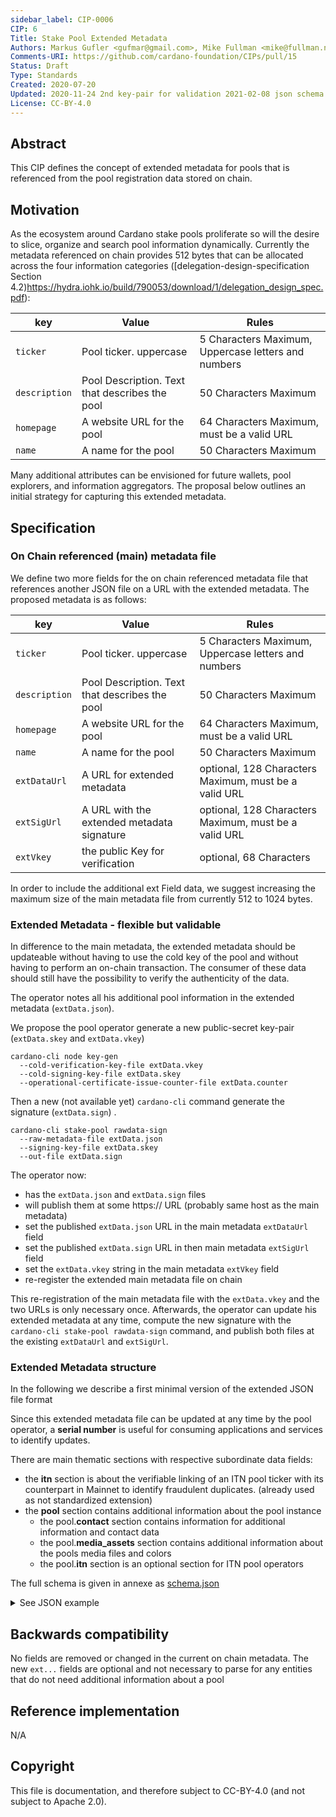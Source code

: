 ```yaml
--- 
sidebar_label: CIP-0006
CIP: 6
Title: Stake Pool Extended Metadata
Authors: Markus Gufler <gufmar@gmail.com>, Mike Fullman <mike@fullman.net>
Comments-URI: https://github.com/cardano-foundation/CIPs/pull/15
Status: Draft
Type: Standards
Created: 2020-07-20
Updated: 2020-11-24 2nd key-pair for validation 2021-02-08 json schema
License: CC-BY-4.0
---
```


## Abstract

This CIP defines the concept of extended metadata for pools that is referenced from the pool registration data stored on chain.

## Motivation

As the ecosystem around Cardano stake pools proliferate so will the desire to slice, organize and search pool information dynamically.  Currently the metadata referenced on chain provides 512 bytes that can be allocated across the four information categories ([delegation-design-specification Section 4.2)https://hydra.iohk.io/build/790053/download/1/delegation_design_spec.pdf):

| key           | Value                                |  Rules  |
| ---           | ---                                  |  ---  |
|  `ticker` | Pool ticker.  uppercase | 5 Characters Maximum, Uppercase letters and numbers |
|  `description` | Pool Description.  Text that describes the pool | 50 Characters Maximum |
|  `homepage` | A website URL for the pool  | 64 Characters Maximum, must be a valid URL |
|  `name` | A name for the pool | 50 Characters Maximum |

Many additional attributes can be envisioned for future wallets, pool explorers, and information aggregators.  The proposal below outlines an initial strategy for capturing this extended metadata.

## Specification

### On Chain referenced (main) metadata file
We define two more fields for the on chain referenced metadata file that references another JSON file on a URL with the extended metadata.  The proposed metadata is as follows:

| key           | Value                                | Rules  |
| ---           | ---                                  | ---  |
|  `ticker`       | Pool ticker.  uppercase              | 5 Characters Maximum, Uppercase letters and numbers  |
|  `description` | Pool Description.  Text that describes the pool | 50 Characters Maximum |
|  `homepage` | A website URL for the pool| 64 Characters Maximum, must be a valid URL |
|  `name` | A name for the pool | 50 Characters Maximum |
| `extDataUrl` | A URL for extended metadata | optional, 128 Characters Maximum, must be a valid URL |
| `extSigUrl` | A URL with the extended metadata signature | optional, 128 Characters Maximum, must be a valid URL |
| `extVkey` | the public Key for verification | optional, 68 Characters |

In order to include the additional ext Field data, we suggest increasing the maximum size of the main metadata file from currently 512 to 1024 bytes.

### Extended Metadata - flexible but validable

In difference to the main metadata, the extended metadata should be updateable without having to use the cold key of the pool and without having to perform an on-chain transaction. The consumer of these data should still have the possibility to verify the authenticity of the data.

The operator notes all his additional pool information in the extended metadata (`extData.json`).

We propose the pool operator generate a new public-secret key-pair (`extData.skey` and `extData.vkey`)

```shell
cardano-cli node key-gen 
  --cold-verification-key-file extData.vkey 
  --cold-signing-key-file extData.skey 
  --operational-certificate-issue-counter-file extData.counter
```

Then a new (not available yet) `cardano-cli` command generate the signature (`extData.sign`) .

```shell
cardano-cli stake-pool rawdata-sign
  --raw-metadata-file extData.json
  --signing-key-file extData.skey
  --out-file extData.sign
```

The operator now:

- has the `extData.json` and `extData.sign` files
- will publish them at some https:// URL (probably same host as the main metadata)
- set the published `extData.json` URL in the main metadata `extDataUrl` field
- set the published `extData.sign` URL in then main metadata `extSigUrl` field
- set the `extData.vkey` string in the main metadata `extVkey` field
- re-register the extended main metadata file on chain

This re-registration of the main metadata file with the `extData.vkey` and the two URLs is only necessary once. Afterwards, the operator can update his extended metadata at any time, compute the new signature with the `cardano-cli stake-pool rawdata-sign` command, and publish both files at the existing `extDataUrl` and `extSigUrl`.

### Extended Metadata structure

In the following we describe a first minimal version of the extended JSON file format

Since this extended metadata file can be updated at any time by the pool operator, a **serial number** is useful for consuming applications and services to identify updates.

There are main thematic sections with respective subordinate data fields:

- the **itn** section is about the verifiable linking of an ITN pool ticker with its counterpart in Mainnet to identify fraudulent duplicates. (already used as not standardized extension)
- the **pool** section contains additional information about the pool instance
  - the pool.**contact** section contains information for additional information and contact data 
  - the pool.**media_assets** section contains additional information about the pools media files and colors
  - the pool.**itn** section is an optional section for ITN pool operators  

The full schema is given in annexe as [schema.json][]

<details>
  <summary>See JSON example</summary>

```json
{
  "serial": 870,
  "pool": {
    "id": "69579373ec20f2f82d2dc2360410350b308112f2939f92a",
    "country": "JPN",
    "status": "active",
    "contact": {
      "primary": "email",
      "email": "info@demopool.org",
      "facebook": "demopool12",
      "github": "demopooldev",
      "feed": "https://www.demopool.org/feed.xml",
      "telegram": "demopool",
      "twitter": "demopoolbird"
    },
    "media_assets": {
      "icon_png_64x64": "https://www.demopool.org/media/icon64.png",
      "logo_png": "https://www.demopool.org/media/logo.png",
      "logo_svg": "https://www.demopool.org/media/logo.svg",
      "color_fg": "#AABBCC",
      "color_bg": "#C0C0C0"
    },
    "itn": {
      "owner": "ed25519_pk1...",
      "witness": "ed25519_sig1..."
    }
  }
}
```
</details>

## Backwards compatibility

No fields are removed or changed in the current on chain metadata.  The new `ext...` fields are optional and not necessary to parse for any entities that do not need additional information about a pool

## Reference implementation

N/A

## Copyright

This file is documentation, and therefore subject to CC-BY-4.0 (and not subject to Apache 2.0).

[schema.json]: https://raw.githubusercontent.com/cardano-foundation/CIPs/master/CIP-0006/schema.json
